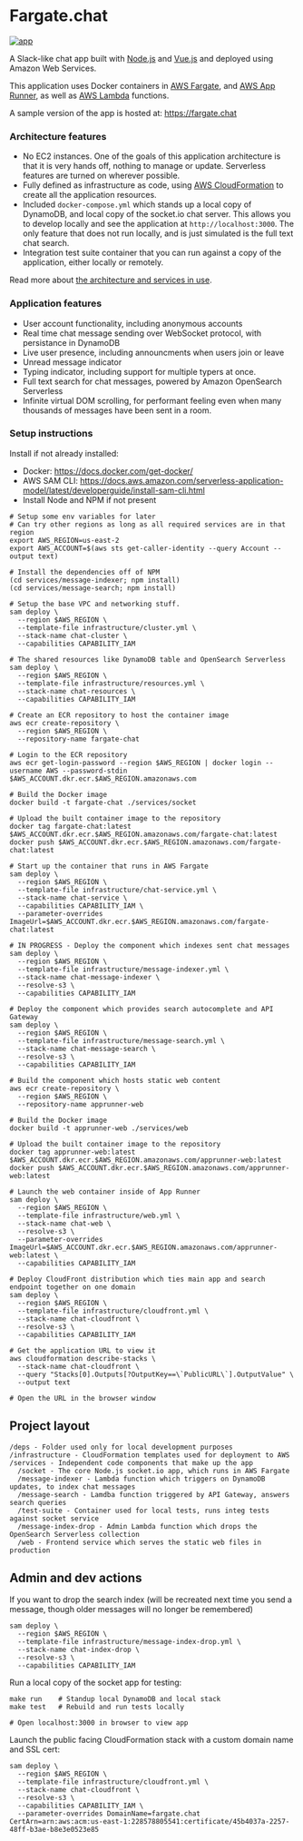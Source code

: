 # Fargate.chat

[![app](./docs/screenshot.png)](https://fargate.chat)

A Slack-like chat app built with [Node.js](https://nodejs.org/en/) and [Vue.js](https://vuejs.org/) and deployed using Amazon Web Services.

This application uses Docker containers in [AWS Fargate](https://aws.amazon.com/fargate/), and [AWS App Runner](https://aws.amazon.com/apprunner/), as well as [AWS Lambda](https://aws.amazon.com/lambda/) functions.

A sample version of the app is hosted at: https://fargate.chat

### Architecture features

- No EC2 instances. One of the goals of this application architecture is that it is very hands off, nothing to manage or update. Serverless features are turned on wherever possible.
- Fully defined as infrastructure as code, using [AWS CloudFormation](https://aws.amazon.com/cloudformation/) to create all the application resources.
- Included `docker-compose.yml` which stands up a local copy of DynamoDB, and local copy of the socket.io chat server. This allows you to develop locally and see the application at `http://localhost:3000`. The only feature that does not run locally, and is just simulated is the full text chat search.
- Integration test suite container that you can run against a copy of the application, either locally or remotely.

Read more about [the architecture and services in use](/docs).

### Application features

- User account functionality, including anonymous accounts
- Real time chat message sending over WebSocket protocol, with persistance in DynamoDB
- Live user presence, including announcments when users join or leave
- Unread message indicator
- Typing indicator, including support for multiple typers at once.
- Full text search for chat messages, powered by Amazon OpenSearch Serverless
- Infinite virtual DOM scrolling, for performant feeling even when many thousands of messages have been sent in a room.

### Setup instructions

Install if not already installed:

* Docker: https://docs.docker.com/get-docker/
* AWS SAM CLI: https://docs.aws.amazon.com/serverless-application-model/latest/developerguide/install-sam-cli.html
* Install Node and NPM if not present

```
# Setup some env variables for later
# Can try other regions as long as all required services are in that region
export AWS_REGION=us-east-2
export AWS_ACCOUNT=$(aws sts get-caller-identity --query Account --output text)

# Install the dependencies off of NPM
(cd services/message-indexer; npm install)
(cd services/message-search; npm install)

# Setup the base VPC and networking stuff.
sam deploy \
  --region $AWS_REGION \
  --template-file infrastructure/cluster.yml \
  --stack-name chat-cluster \
  --capabilities CAPABILITY_IAM

# The shared resources like DynamoDB table and OpenSearch Serverless
sam deploy \
  --region $AWS_REGION \
  --template-file infrastructure/resources.yml \
  --stack-name chat-resources \
  --capabilities CAPABILITY_IAM

# Create an ECR repository to host the container image
aws ecr create-repository \
  --region $AWS_REGION \
  --repository-name fargate-chat

# Login to the ECR repository
aws ecr get-login-password --region $AWS_REGION | docker login --username AWS --password-stdin $AWS_ACCOUNT.dkr.ecr.$AWS_REGION.amazonaws.com

# Build the Docker image
docker build -t fargate-chat ./services/socket

# Upload the built container image to the repository
docker tag fargate-chat:latest $AWS_ACCOUNT.dkr.ecr.$AWS_REGION.amazonaws.com/fargate-chat:latest
docker push $AWS_ACCOUNT.dkr.ecr.$AWS_REGION.amazonaws.com/fargate-chat:latest

# Start up the container that runs in AWS Fargate
sam deploy \
  --region $AWS_REGION \
  --template-file infrastructure/chat-service.yml \
  --stack-name chat-service \
  --capabilities CAPABILITY_IAM \
  --parameter-overrides ImageUrl=$AWS_ACCOUNT.dkr.ecr.$AWS_REGION.amazonaws.com/fargate-chat:latest

# IN PROGRESS - Deploy the component which indexes sent chat messages
sam deploy \
  --region $AWS_REGION \
  --template-file infrastructure/message-indexer.yml \
  --stack-name chat-message-indexer \
  --resolve-s3 \
  --capabilities CAPABILITY_IAM

# Deploy the component which provides search autocomplete and API Gateway
sam deploy \
  --region $AWS_REGION \
  --template-file infrastructure/message-search.yml \
  --stack-name chat-message-search \
  --resolve-s3 \
  --capabilities CAPABILITY_IAM

# Build the component which hosts static web content
aws ecr create-repository \
  --region $AWS_REGION \
  --repository-name apprunner-web

# Build the Docker image
docker build -t apprunner-web ./services/web

# Upload the built container image to the repository
docker tag apprunner-web:latest $AWS_ACCOUNT.dkr.ecr.$AWS_REGION.amazonaws.com/apprunner-web:latest
docker push $AWS_ACCOUNT.dkr.ecr.$AWS_REGION.amazonaws.com/apprunner-web:latest

# Launch the web container inside of App Runner
sam deploy \
  --region $AWS_REGION \
  --template-file infrastructure/web.yml \
  --stack-name chat-web \
  --resolve-s3 \
  --parameter-overrides ImageUrl=$AWS_ACCOUNT.dkr.ecr.$AWS_REGION.amazonaws.com/apprunner-web:latest \
  --capabilities CAPABILITY_IAM

# Deploy CloudFront distribution which ties main app and search endpoint together on one domain
sam deploy \
  --region $AWS_REGION \
  --template-file infrastructure/cloudfront.yml \
  --stack-name chat-cloudfront \
  --resolve-s3 \
  --capabilities CAPABILITY_IAM

# Get the application URL to view it
aws cloudformation describe-stacks \
  --stack-name chat-cloudfront \
  --query "Stacks[0].Outputs[?OutputKey==\`PublicURL\`].OutputValue" \
  --output text

# Open the URL in the browser window

```

## Project layout

```
/deps - Folder used only for local development purposes
/infrastructure - CloudFormation templates used for deployment to AWS
/services - Independent code components that make up the app
  /socket - The core Node.js socket.io app, which runs in AWS Fargate
  /message-indexer - Lambda function which triggers on DynamoDB updates, to index chat messages
  /message-search - Lamdba function triggered by API Gateway, answers search queries
  /test-suite - Container used for local tests, runs integ tests against socket service
  /message-index-drop - Admin Lambda function which drops the OpenSearch Serverless collection
  /web - Frontend service which serves the static web files in production
```

## Admin and dev actions

If you want to drop the search index (will be recreated next time you send a message, though older messages will no longer be remembered)

```
sam deploy \
  --region $AWS_REGION \
  --template-file infrastructure/message-index-drop.yml \
  --stack-name chat-index-drop \
  --resolve-s3 \
  --capabilities CAPABILITY_IAM
```

Run a local copy of the socket app for testing:

```
make run    # Standup local DynamoDB and local stack
make test   # Rebuild and run tests locally

# Open localhost:3000 in browser to view app
```

Launch the public facing CloudFormation stack with a custom domain name and SSL cert:

```
sam deploy \
  --region $AWS_REGION \
  --template-file infrastructure/cloudfront.yml \
  --stack-name chat-cloudfront \
  --resolve-s3 \
  --capabilities CAPABILITY_IAM \
  --parameter-overrides DomainName=fargate.chat CertArn=arn:aws:acm:us-east-1:228578805541:certificate/45b4037a-2257-48ff-b3ae-b8e3e0523e85
```